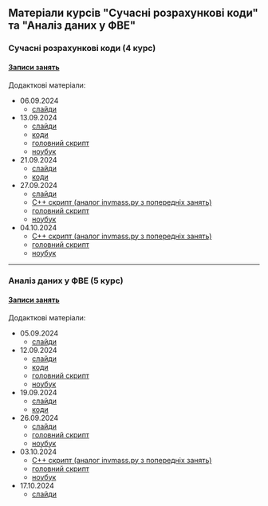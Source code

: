 ## Матеріали курсів "Сучасні розрахункові коди" та "Аналіз даних у ФВЕ"

 <!--<details>-->
   <!--<summary> -->
### Сучасні розрахункові коди (4 курс)

#### [Записи занять](https://cernbox.cern.ch/s/7AeztwiiABbqREH)

  <!--</summary>-->
  Додакткові матеріали:  
  - 06.09.2024
     - [слайди](https://github.com/zenaiev/hep/tree/main/slides/intro)
  - 13.09.2024
     - [слайди](https://github.com/zenaiev/hep/tree/main/slides/invmass/invmass.pdf)
     - [коди](https://github.com/zenaiev/hep/tree/main/invmass/invmass)
     - [головний скрипт](https://github.com/zenaiev/hep/tree/main/invmass/invmass.py)
     - [ноубук](https://github.com/zenaiev/hep/tree/main/invmass/invmass.ipynb)
   - 21.09.2024
     - [слайди](https://github.com/zenaiev/hep/tree/main/slides/pandas/pandas_bakalavr.pdf)
     - [коди](https://github.com/zenaiev/hep/tree/main/pandas)
   - 27.09.2024
     - [слайди](https://github.com/zenaiev/hep/tree/main/slides/cuts_xsec/cuts_xsec.pdf)
     - [С++ скрипт (аналог invmass.py з попередніх занять)](https://github.com/zenaiev/hep/tree/main/invmass/invmass.cpp)
     - [головний скрипт](https://github.com/zenaiev/hep/tree/main/invmass/invmass_adv.py)
     - [ноубук](https://github.com/zenaiev/hep/tree/main/invmass/invmass_adv.ipynb)
   - 04.10.2024
     - [С++ скрипт (аналог invmass.py з попередніх занять)](https://github.com/zenaiev/hep/tree/main/invmass/invmass.cpp)
     - [головний скрипт](https://github.com/zenaiev/hep/tree/main/invmass/invmass_adv.py)
     - [ноубук](https://github.com/zenaiev/hep/tree/main/invmass/invmass_adv.ipynb)

 <!--</details>-->

_______________________________
### Аналіз даних у ФВЕ (5 курс)

  #### [Записи занять](https://cernbox.cern.ch/s/jhIV99QGcQ9OI6Z)

  Додакткові матеріали:
  - 05.09.2024
     - [слайди](https://github.com/zenaiev/hep/tree/main/slides/intro)
  - 12.09.2024
     - [слайди](https://github.com/zenaiev/hep/tree/main/slides/invmass/invmass.pdf)
     - [коди](https://github.com/zenaiev/hep/tree/main/invmass)
     - [головний скрипт](https://github.com/zenaiev/hep/tree/main/invmass/invmass.py)
     - [ноубук](https://github.com/zenaiev/hep/tree/main/invmass/invmass.ipynb)
   - 19.09.2024
     - [слайди](https://github.com/zenaiev/hep/tree/main/slides/pandas/pandas.pdf)
     - [коди](https://github.com/zenaiev/hep/tree/main/pandas)
   - 26.09.2024
     - [слайди](https://github.com/zenaiev/hep/tree/main/slides/cuts_xsec/cuts_xsec.pdf)
     - [головний скрипт](https://github.com/zenaiev/hep/tree/main/invmass/invmass_adv.py)
     - [ноубук](https://github.com/zenaiev/hep/tree/main/invmass/invmass_adv.ipynb)
   - 03.10.2024
     - [С++ скрипт (аналог invmass.py з попередніх занять)](https://github.com/zenaiev/hep/tree/main/invmass/invmass.cpp)
     - [головний скрипт](https://github.com/zenaiev/hep/tree/main/invmass/invmass_adv.py)
     - [ноубук](https://github.com/zenaiev/hep/tree/main/invmass/invmass_adv.ipynb)
   - 17.10.2024
     - [слайди](https://github.com/zenaiev/hep/tree/main/slides/combine/combine.pdf)
<!--</summary>-->
